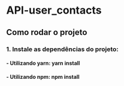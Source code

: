 # API-user_contacts

## Como rodar o projeto

### 1. Instale as dependências do projeto:

#### - Utilizando yarn: yarn install

#### - Utilizando npm: npm install
